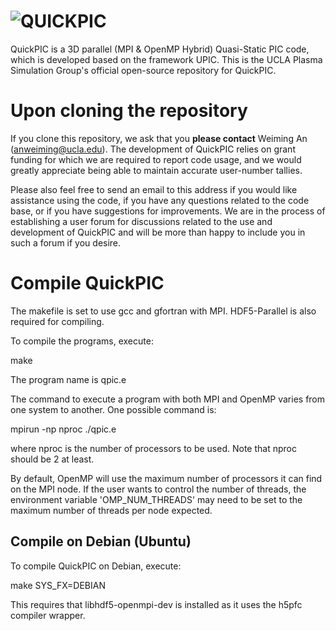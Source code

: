 # ![QUICKPIC](http://exodus.physics.ucla.edu/~uclapic/repo_images/quickpic.png)
QuickPIC is a 3D parallel (MPI & OpenMP Hybrid) Quasi-Static PIC code, which is developed based on the framework UPIC. This is the UCLA Plasma Simulation Group's official open-source repository for QuickPIC.

# Upon cloning the repository

If you clone this repository, we ask that you __please contact__ Weiming An (anweiming@ucla.edu). The development of QuickPIC relies on grant funding for which we are required to report code usage, and we would greatly appreciate being able to maintain accurate user-number tallies.

Please also feel free to send an email to this address if you would like assistance using the code, if you have any questions related to the code base, or if you have suggestions for improvements. We are in the process of establishing a user forum for discussions related to the use and development of QuickPIC and will be more than happy to include you in such a forum if you desire.

# Compile QuickPIC

The makefile is set to use gcc and gfortran with MPI. HDF5-Parallel is also required
for compiling. 

To compile the programs, execute:

make

The program name is qpic.e

The command to execute a program with both MPI and OpenMP varies from
one system to another.  One possible command is:

mpirun -np nproc ./qpic.e

where nproc is the number of processors to be used. Note that nproc should be 2 at least.

By default, OpenMP will use the maximum number of processors it can find
on the MPI node.  If the user wants to control the number of threads, the
environment variable 'OMP_NUM_THREADS' may need to be set to the maximum
number of threads per node expected.

## Compile on Debian (Ubuntu)

To compile QuickPIC on Debian, execute:

make SYS_FX=DEBIAN

This requires that libhdf5-openmpi-dev is installed as it uses the h5pfc compiler wrapper.
